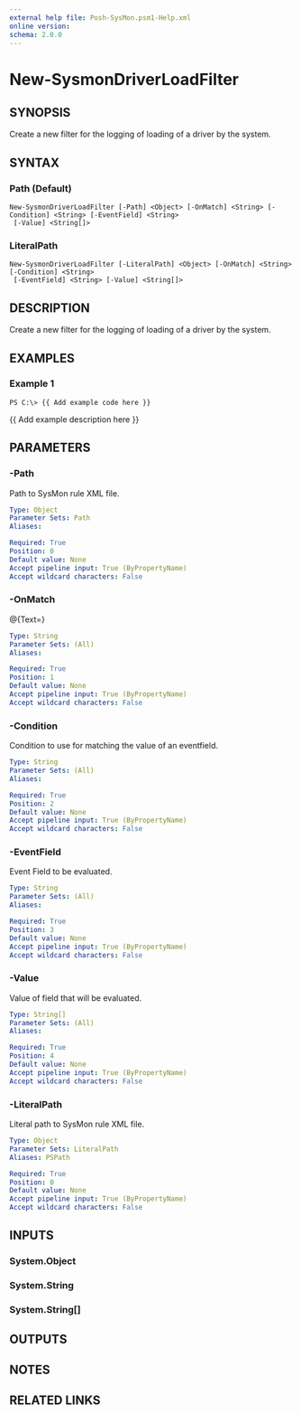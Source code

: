 ```yaml
---
external help file: Posh-SysMon.psm1-Help.xml
online version: 
schema: 2.0.0
---
```


# New-SysmonDriverLoadFilter

## SYNOPSIS
Create a new filter for the logging of loading of a driver by the system.

## SYNTAX

### Path (Default)
```
New-SysmonDriverLoadFilter [-Path] <Object> [-OnMatch] <String> [-Condition] <String> [-EventField] <String>
 [-Value] <String[]>
```

### LiteralPath
```
New-SysmonDriverLoadFilter [-LiteralPath] <Object> [-OnMatch] <String> [-Condition] <String>
 [-EventField] <String> [-Value] <String[]>
```

## DESCRIPTION
Create a new filter for the logging of loading of a driver by the system.

## EXAMPLES

### Example 1
```
PS C:\> {{ Add example code here }}
```

{{ Add example description here }}

## PARAMETERS

### -Path
Path to SysMon rule XML file.

```yaml
Type: Object
Parameter Sets: Path
Aliases: 

Required: True
Position: 0
Default value: None
Accept pipeline input: True (ByPropertyName)
Accept wildcard characters: False
```

### -OnMatch
@{Text=}

```yaml
Type: String
Parameter Sets: (All)
Aliases: 

Required: True
Position: 1
Default value: None
Accept pipeline input: True (ByPropertyName)
Accept wildcard characters: False
```

### -Condition
Condition to use for matching the value of an eventfield.

```yaml
Type: String
Parameter Sets: (All)
Aliases: 

Required: True
Position: 2
Default value: None
Accept pipeline input: True (ByPropertyName)
Accept wildcard characters: False
```

### -EventField
Event Field to be evaluated.

```yaml
Type: String
Parameter Sets: (All)
Aliases: 

Required: True
Position: 3
Default value: None
Accept pipeline input: True (ByPropertyName)
Accept wildcard characters: False
```

### -Value
Value of field that will be evaluated.

```yaml
Type: String[]
Parameter Sets: (All)
Aliases: 

Required: True
Position: 4
Default value: None
Accept pipeline input: True (ByPropertyName)
Accept wildcard characters: False
```

### -LiteralPath
Literal path to SysMon rule XML file.

```yaml
Type: Object
Parameter Sets: LiteralPath
Aliases: PSPath

Required: True
Position: 0
Default value: None
Accept pipeline input: True (ByPropertyName)
Accept wildcard characters: False
```

## INPUTS

### System.Object
### System.String
### System.String[]
## OUTPUTS

## NOTES

## RELATED LINKS

